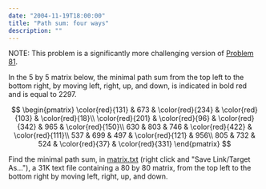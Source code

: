 ```yaml
---
date: "2004-11-19T18:00:00"
title: "Path sum: four ways"
description: ""
---
```


<p class="small_notice">NOTE: This problem is a significantly more challenging version of <a href="problem%3d81.html">Problem 81</a>.</p>
<p>In the 5 by 5 matrix below, the minimal path sum from the top left to the bottom right, by moving left, right, up, and down, is indicated in bold red and is equal to 2297.</p>
<div style="text-align:center;">
$$
\begin{pmatrix}
\color{red}{131} &amp; 673 &amp; \color{red}{234} &amp; \color{red}{103} &amp; \color{red}{18}\\
\color{red}{201} &amp; \color{red}{96} &amp; \color{red}{342} &amp; 965 &amp; \color{red}{150}\\
630 &amp; 803 &amp; 746 &amp; \color{red}{422} &amp; \color{red}{111}\\
537 &amp; 699 &amp; 497 &amp; \color{red}{121} &amp; 956\\
805 &amp; 732 &amp; 524 &amp; \color{red}{37} &amp; \color{red}{331}
\end{pmatrix}
$$
</div>
<p>Find the minimal path sum, in <a href="/texts/p083_matrix.txt">matrix.txt</a> (right click and 
"Save Link/Target As..."), a 31K text file containing a 80 by 80 matrix, from the top left to the bottom right by moving left, right, up, and down.</p>


